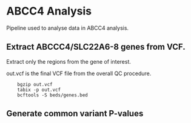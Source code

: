 # ABCC4 Analysis

Pipeline used to analyse data in ABCC4 analysis.

## Extract ABCCC4/SLC22A6-8 genes from VCF.

Extract only the regions from the gene of interest.

out.vcf is the final VCF file from the overall QC procedure.

```
    bgzip out.vcf
    tabix -p out.vcf
    bcftools -S beds/genes.bed
```

## Generate common variant P-values
